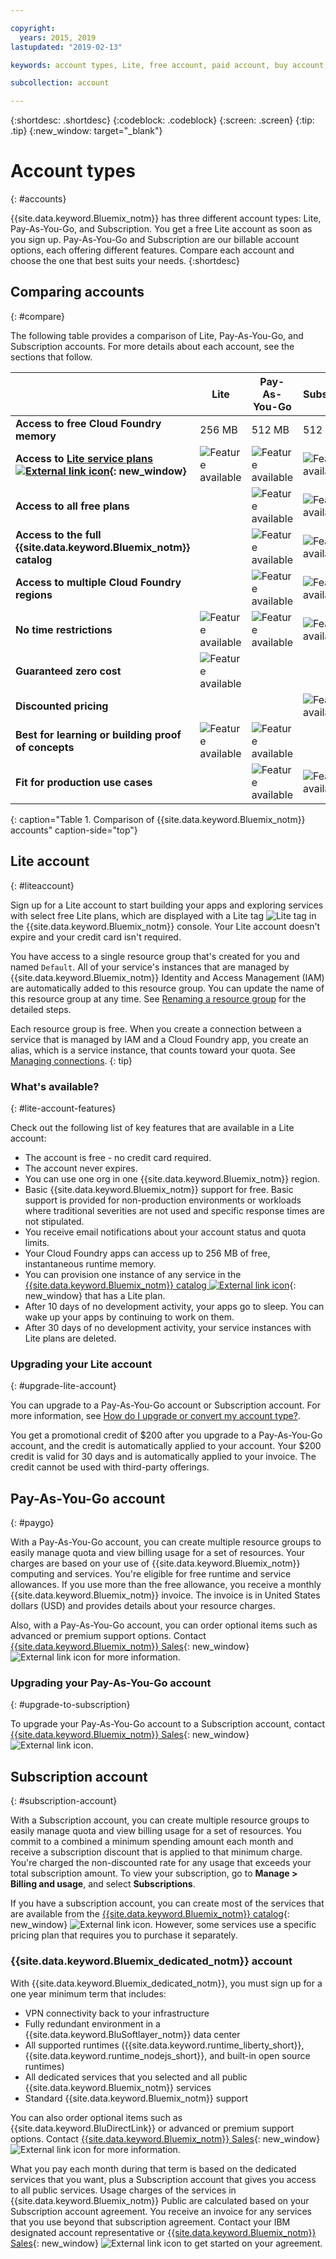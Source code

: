 ```yaml
---

copyright:
  years: 2015, 2019
lastupdated: "2019-02-13"

keywords: account types, Lite, free account, paid account, buy account, account difference, compare account

subcollection: account

---
```


{:shortdesc: .shortdesc}
{:codeblock: .codeblock}
{:screen: .screen}
{:tip: .tip}
{:new_window: target="_blank"}

# Account types
{: #accounts}

{{site.data.keyword.Bluemix_notm}} has three different account types: Lite, Pay-As-You-Go, and Subscription. You get a free Lite account as soon as you sign up. Pay-As-You-Go and Subscription are our billable account options, each offering different features. Compare each account and choose the one that best suits your needs.
{:shortdesc}


## Comparing accounts
{: #compare}

The following table provides a comparison of Lite, Pay-As-You-Go, and Subscription accounts. For more details about each account, see the sections that follow.

|                                         | Lite               | Pay-As-You-Go      | Subscription       |
|-----------------------------------------|--------------------|--------------------|--------------------|
| **Access to free Cloud Foundry memory** | 256 MB             | 512 MB             | 512 MB             |
| **Access to [Lite service plans ![External link icon](../icons/launch-glyph.svg "External link icon")](https://{DomainName}/catalog/?search=label:lite){: new_window}** | ![Feature available](../icons/icon_enabled.svg) | ![Feature available](../icons/icon_enabled.svg) | ![Feature available](../icons/icon_enabled.svg) |
| **Access to all free plans**            |                    | ![Feature available](../icons/icon_enabled.svg) | ![Feature available](../icons/icon_enabled.svg) |
| **Access to the full {{site.data.keyword.Bluemix_notm}} catalog** |  | ![Feature available](../icons/icon_enabled.svg) | ![Feature available](../icons/icon_enabled.svg) |
| **Access to multiple Cloud Foundry regions** |               | ![Feature available](../icons/icon_enabled.svg) | ![Feature available](../icons/icon_enabled.svg) |
| **No time restrictions** | ![Feature available](../icons/icon_enabled.svg) | ![Feature available](../icons/icon_enabled.svg) | ![Feature available](../icons/icon_enabled.svg) |
| **Guaranteed zero cost**                | ![Feature available](../icons/icon_enabled.svg) |  |         |
| **Discounted pricing**                  |                    |                    | ![Feature available](../icons/icon_enabled.svg) |
| **Best for learning or building proof of concepts** | ![Feature available](../icons/icon_enabled.svg) | ![Feature available](../icons/icon_enabled.svg) |  |
| **Fit for production use cases**        |                    | ![Feature available](../icons/icon_enabled.svg) | ![Feature available](../icons/icon_enabled.svg) |
{: caption="Table 1. Comparison of {{site.data.keyword.Bluemix_notm}} accounts" caption-side="top"}


## Lite account
{: #liteaccount}

Sign up for a Lite account to start building your apps and exploring services with select free Lite plans, which are displayed with a Lite tag ![Lite tag](../icons/Lite.svg) in the {{site.data.keyword.Bluemix_notm}} console. Your Lite account doesn't expire and your credit card isn't required.

You have access to a single resource group that's created for you and named `Default`. All of your service's instances that are managed by {{site.data.keyword.Bluemix_notm}} Identity and Access Management (IAM) are automatically added to this resource group. You can update the name of this resource group at any time. See [Renaming a resource group](/docs/resources?topic=resources-rgs#rename_rgs) for the detailed steps.

Each resource group is free. When you create a connection between a service that is managed by IAM and a Cloud Foundry app, you create an alias, which is a service instance, that counts toward your quota. See [Managing connections](/docs/resources?topic=resources-connect_app).
{: tip}

### What's available?
{: #lite-account-features}

Check out the following list of key features that are available in a Lite account:

   * The account is free - no credit card required.
   * The account never expires.
   * You can use one org in one {{site.data.keyword.Bluemix_notm}} region.
   * Basic {{site.data.keyword.Bluemix_notm}} support for free. Basic support is provided for non-production environments or workloads where traditional severities are not used and specific response times are not stipulated.
   * You receive email notifications about your account status and quota limits.
   * Your Cloud Foundry apps can access up to 256 MB of free, instantaneous runtime memory.
   * You can provision one instance of any service in the [{{site.data.keyword.Bluemix_notm}} catalog ![External link icon](../icons/launch-glyph.svg "External link icon")](https://cloud.ibm.com/catalog/?search=label:lite%20lite){: new_window} that has a Lite plan.
   * After 10 days of no development activity, your apps go to sleep. You can wake up your apps by continuing to work on them.
   * After 30 days of no development activity, your service instances with Lite plans are deleted.

### Upgrading your Lite account
{: #upgrade-lite-account}

You can upgrade to a Pay-As-You-Go account or Subscription account. For more information, see [How do I upgrade or convert my account type?](/docs/account?topic=account-changeacct).

You get a promotional credit of $200 after you upgrade to a Pay-As-You-Go account, and the credit is automatically applied to your account. Your $200 credit is valid for 30 days and is automatically applied to your invoice. The credit cannot be used with third-party offerings.

## Pay-As-You-Go account
{: #paygo}

With a Pay-As-You-Go account, you can create multiple resource groups to easily manage quota and view billing usage for a set of resources. Your charges are based on your use of {{site.data.keyword.Bluemix_notm}} computing and services. You're eligible for free runtime and service allowances. If you use more than the free allowance, you receive a monthly {{site.data.keyword.Bluemix_notm}} invoice. The invoice is in United States dollars (USD) and provides details about your resource charges.

Also, with a Pay-As-You-Go account, you can order optional items such as advanced or premium support options. Contact [{{site.data.keyword.Bluemix_notm}} Sales](https://www.ibm.com/cloud-computing/bluemix/contact-us){: new_window} ![External link icon](../icons/launch-glyph.svg) for more information.


### Upgrading your Pay-As-You-Go account
{: #upgrade-to-subscription}

To upgrade your Pay-As-You-Go account to a Subscription account, contact [{{site.data.keyword.Bluemix_notm}} Sales](https://www.ibm.com/cloud-computing/bluemix/contact-us){: new_window} ![External link icon](../icons/launch-glyph.svg "External link icon").

## Subscription account
{: #subscription-account}

With a Subscription account, you can create multiple resource groups to easily manage quota and view billing usage for a set of resources. You commit to a combined a minimum spending amount each month and receive a subscription discount that is applied to that minimum charge. You're charged the non-discounted rate for any usage that exceeds your total subscription amount. To view your subscription, go to **Manage > Billing and usage**, and select **Subscriptions**.

If you have a subscription account, you can create most of the services that are available from the [{{site.data.keyword.Bluemix_notm}} catalog](https://cloud.ibm.com/catalog/){: new_window} ![External link icon](../icons/launch-glyph.svg "External link icon"). However, some services use a specific pricing plan that requires you to purchase it separately.

### {{site.data.keyword.Bluemix_dedicated_notm}} account
With {{site.data.keyword.Bluemix_dedicated_notm}}, you must sign up for a one year minimum term that includes:

   * VPN connectivity back to your infrastructure
   * Fully redundant environment in a {{site.data.keyword.BluSoftlayer_notm}} data center
   * All supported runtimes ({{site.data.keyword.runtime_liberty_short}}, {{site.data.keyword.runtime_nodejs_short}}, and built-in open source runtimes)
   * All dedicated services that you selected and all public {{site.data.keyword.Bluemix_notm}} services
   * Standard {{site.data.keyword.Bluemix_notm}} support

You can also order optional items such as {{site.data.keyword.BluDirectLink}} or advanced or premium support options. Contact [{{site.data.keyword.Bluemix_notm}} Sales](https://www.ibm.com/cloud-computing/bluemix/contact-us){: new_window} ![External link icon](../icons/launch-glyph.svg) for more information.

What you pay each month during that term is based on the dedicated services that you want, plus a Subscription account that gives you access to all public services. Usage charges of the services in {{site.data.keyword.Bluemix_notm}} Public are calculated based on your Subscription account agreement. You receive an invoice for any services that you use beyond that subscription agreement. Contact your IBM designated account representative or [{{site.data.keyword.Bluemix_notm}} Sales](https://www.ibm.com/cloud-computing/bluemix/contact-us){: new_window} ![External link icon](../icons/launch-glyph.svg) to get started on your agreement.
